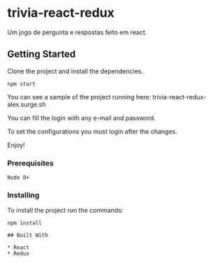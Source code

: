 # trivia-react-redux
Um jogo de pergunta e respostas feito em react.

## Getting Started

Clone the project and install the dependencies.

```
npm start
```

You can see a sample of the project running here:
trivia-react-redux-alex.surge.sh

You can fill the login with any e-mail and password.

To set the configurations you must login after the changes.

Enjoy!

### Prerequisites

```
Node 8+
```

### Installing

To install the project run the commands:

```
npm install

## Built With

* React
* Redux
